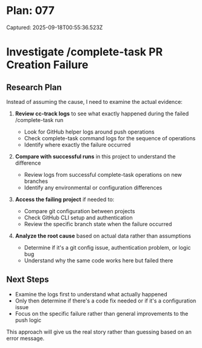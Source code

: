 # Plan: 077

Captured: 2025-09-18T00:55:36.523Z

# Investigate /complete-task PR Creation Failure

## Research Plan
Instead of assuming the cause, I need to examine the actual evidence:

1. **Review cc-track logs** to see what exactly happened during the failed /complete-task run
   - Look for GitHub helper logs around push operations
   - Check complete-task command logs for the sequence of operations
   - Identify where exactly the failure occurred

2. **Compare with successful runs** in this project to understand the difference
   - Review logs from successful complete-task operations on new branches
   - Identify any environmental or configuration differences

3. **Access the failing project** if needed to:
   - Compare git configuration between projects
   - Check GitHub CLI setup and authentication
   - Review the specific branch state when the failure occurred

4. **Analyze the root cause** based on actual data rather than assumptions
   - Determine if it's a git config issue, authentication problem, or logic bug
   - Understand why the same code works here but failed there

## Next Steps
- Examine the logs first to understand what actually happened
- Only then determine if there's a code fix needed or if it's a configuration issue
- Focus on the specific failure rather than general improvements to the push logic

This approach will give us the real story rather than guessing based on an error message.